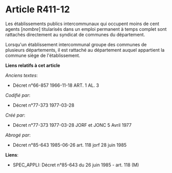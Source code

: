 # Article R411-12

Les établissements publics intercommunaux qui occupent moins de cent agents [*nombre*] titularisés dans un emploi permanent à
temps complet sont rattachés directement au syndicat de communes du département.

Lorsqu'un établissement intercommunal groupe des communes de plusieurs départements, il est rattaché au département auquel
appartient la commune siège de l'établissement.

**Liens relatifs à cet article**

_Anciens textes_:

  - Décret n°66-857 1966-11-18 ART. 1 AL. 3

_Codifié par_:

  - Décret n°77-373 1977-03-28

_Créé par_:

  - Décret n°77-373 1977-03-28 JORF et JONC 5 Avril 1977

_Abrogé par_:

  - Décret n°85-643 1985-06-26 art. 118 jorf 28 juin 1985

**Liens**:

  - SPEC_APPLI: Décret n°85-643 du 26 juin 1985 - art. 118 (M)
